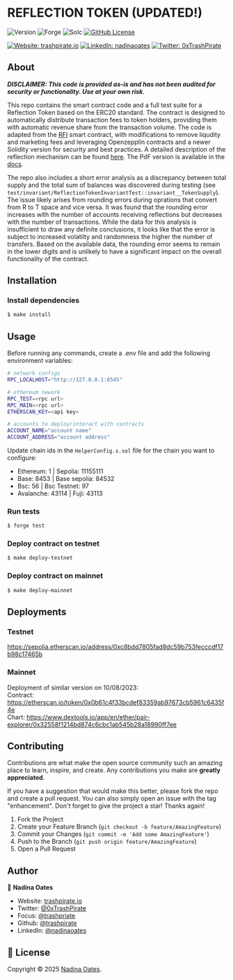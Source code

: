 # REFLECTION TOKEN (UPDATED!)

![Version](https://img.shields.io/badge/version-1.0.0-blue.svg?style=for-the-badge)
![Forge](https://img.shields.io/badge/forge-v1.0.0-blue.svg?style=for-the-badge)
![Solc](https://img.shields.io/badge/solc-v0.8.20-blue.svg?style=for-the-badge)
[![GitHub License](https://img.shields.io/github/license/trashpirate/foundry-starter?style=for-the-badge)](https://github.com/trashpirate/reflection-token/blob/master/LICENSE)

[![Website: trashpirate.io](https://img.shields.io/badge/Portfolio-00e0a7?style=for-the-badge&logo=Website)](https://trashpirate.io)
[![LinkedIn: nadinaoates](https://img.shields.io/badge/LinkedIn-0a66c2?style=for-the-badge&logo=LinkedIn&logoColor=f5f5f5)](https://linkedin.com/in/nadinaoates)
[![Twitter: 0xTrashPirate](https://img.shields.io/badge/@0xTrashPirate-black?style=for-the-badge&logo=X)](https://twitter.com/0xTrashPirate)


## About

_**DISCLAIMER: This code is provided as-is and has not been audited for security or functionality. Use at your own risk.**_

This repo contains the smart contract code and a full test suite for a Reflection Token based on the ERC20 standard. The contract is designed to automatically distribute transaction fees to token holders, providing them with automatic revenue share from the transaction volume. The code is adapted from the [RFI](https://etherscan.io/address/0xa1afffe3f4d611d252010e3eaf6f4d77088b0cd7#code) smart contract, with modifications to remove liqudity and marketing fees and leveraging Openzepplin contracts and a newer Solidity version for security and best practices. A detailed description of the reflection mechanism can be found [here](https://github.com/regohiro/reflect-contract-doc/blob/main/). The PdF version is available in the [docs](https://github.com/trashpirate/reflection-token/tree/master/docs). 

The repo also includes a short error analysis as a discrepancy between total supply and the total sum of balances was discovered during testing (see `test/invariant/ReflectionTokenInvariantTest::invariant__TokenSupply`). The issue likely arises from rounding errors during oprations that convert from R to T space and vice versa. It was found that the rounding error increases with the number of accounts receiving reflections but decreases with the number of transactions. While the data for this analysis is insufficient to draw any definite conclusions, it looks like that the error is subject to increased volatilty and randomness the higher the number of transfers. Based on the available data, the rounding error seems to remain in the lower digits and is unlikely to have a significant impact on the overall functionality of the contract.

## Installation

### Install dependencies
```bash
$ make install
```

## Usage
Before running any commands, create a .env file and add the following environment variables:

```bash
# network configs
RPC_LOCALHOST="http://127.0.0.1:8545"

# ethereum nework
RPC_TEST=<rpc url>
RPC_MAIN=<rpc url>
ETHERSCAN_KEY=<api key>

# accounts to deploy/interact with contracts
ACCOUNT_NAME="account name"
ACCOUNT_ADDRESS="account address"
```

Update chain ids in the `HelperConfig.s.sol` file for the chain you want to configure:

- Ethereum: 1 | Sepolia: 11155111 
- Base: 8453 | Base sepolia: 84532
- Bsc: 56 | Bsc Testnet: 97
- Avalanche: 43114 | Fuji: 43113

### Run tests
```bash
$ forge test
```

### Deploy contract on testnet
```bash
$ make deploy-testnet
```

### Deploy contract on mainnet
```bash
$ make deploy-mainnet
```

## Deployments

### Testnet
https://sepolia.etherscan.io/address/0xc8bdd7805fad8dc59b753fecccdf17b98c17465b

### Mainnet
Deployment of similar version on 10/08/2023:   
Contract: https://etherscan.io/token/0x0b61c4f33bcdef83359ab97673cb5961c6435f4e  
Chart: https://www.dextools.io/app/en/ether/pair-explorer/0x32558f1214bd874c6cbc1ab545b28a18990ff7ee  


## Contributing

Contributions are what make the open source community such an amazing place to learn, inspire, and create. Any contributions you make are **greatly appreciated**.

If you have a suggestion that would make this better, please fork the repo and create a pull request. You can also simply open an issue with the tag "enhancement".
Don't forget to give the project a star! Thanks again!

1. Fork the Project
2. Create your Feature Branch (`git checkout -b feature/AmazingFeature`)
3. Commit your Changes (`git commit -m 'Add some AmazingFeature'`)
4. Push to the Branch (`git push origin feature/AmazingFeature`)
5. Open a Pull Request

## Author

👤 **Nadina Oates**

* Website: [trashpirate.io](https://trashpirate.io)
* Twitter: [@0xTrashPirate](https://twitter.com/0xTrashPirate)
* Focus: [@trashpriate](https://focus.xyz/trashpirate)
* Github: [@trashpirate](https://github.com/trashpirate)
* LinkedIn: [@nadinaoates](https://linkedin.com/in/nadinaoates)


## 📝 License

Copyright © 2025 [Nadina Oates](https://github.com/trashpirate).

